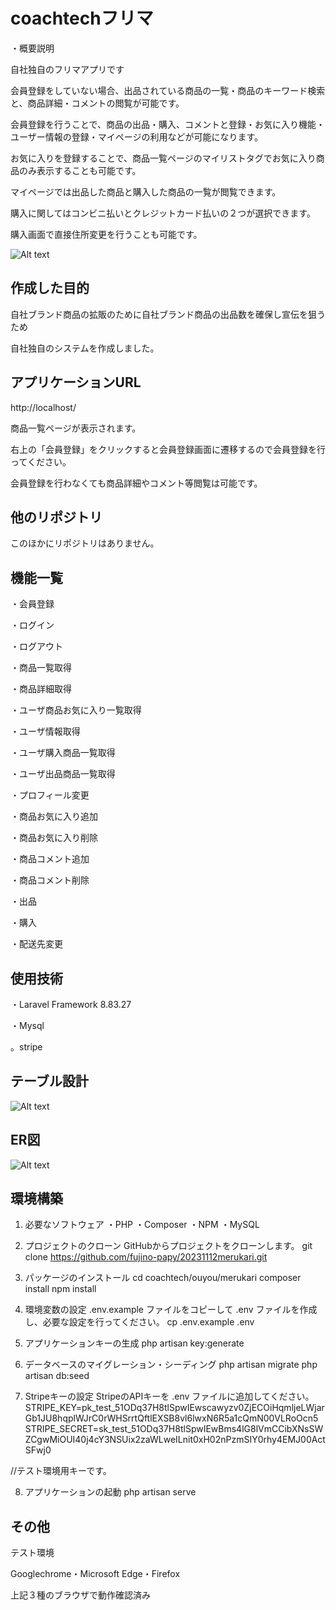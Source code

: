 # coachtechフリマ
・概要説明

自社独自のフリマアプリです

会員登録をしていない場合、出品されている商品の一覧・商品のキーワード検索と、商品詳細・コメントの閲覧が可能です。

会員登録を行うことで、商品の出品・購入、コメントと登録・お気に入り機能・ユーザー情報の登録・マイページの利用などが可能になります。

お気に入りを登録することで、商品一覧ページのマイリストタグでお気に入り商品のみ表示することも可能です。

マイページでは出品した商品と購入した商品の一覧が閲覧できます。

購入に関してはコンビニ払いとクレジットカード払いの２つが選択できます。

購入画面で直接住所変更を行うことも可能です。

![Alt text](<スクリーンショット 2023-12-22 040410.png>)

## 作成した目的
自社ブランド商品の拡販のために自社ブランド商品の出品数を確保し宣伝を狙うため

自社独自のシステムを作成しました。

## アプリケーションURL
http://localhost/

商品一覧ページが表示されます。

右上の「会員登録」をクリックすると会員登録画面に遷移するので会員登録を行ってください。

会員登録を行わなくても商品詳細やコメント等閲覧は可能です。

## 他のリポジトリ
このほかにリポジトリはありません。

## 機能一覧
・会員登録

・ログイン

・ログアウト

・商品一覧取得

・商品詳細取得

・ユーザ商品お気に入り一覧取得

・ユーザ情報取得

・ユーザ購入商品一覧取得

・ユーザ出品商品一覧取得

・プロフィール変更

・商品お気に入り追加

・商品お気に入り削除

・商品コメント追加

・商品コメント削除

・出品

・購入

・配送先変更

## 使用技術
・Laravel Framework 8.83.27

・Mysql

。stripe

## テーブル設計
![Alt text](<スクリーンショット 2023-12-22 040539.png>)

## ER図
![Alt text](<スクリーンショット 2023-12-22 045239.png>)

## 環境構築
1. 必要なソフトウェア
・PHP
・Composer
・NPM
・MySQL

2. プロジェクトのクローン
GitHubからプロジェクトをクローンします。
git clone https://github.com/fujino-papy/20231112merukari.git

3. パッケージのインストール
cd coachtech/ouyou/merukari
composer install
npm install

4. 環境変数の設定
.env.example ファイルをコピーして .env ファイルを作成し、必要な設定を行ってください。
cp .env.example .env

5. アプリケーションキーの生成
php artisan key:generate

6. データベースのマイグレーション・シーディング
php artisan migrate
php artisan db:seed

7. Stripeキーの設定
StripeのAPIキーを .env ファイルに追加してください。
STRIPE_KEY=pk_test_51ODq37H8tlSpwIEwscawyzv0ZjECOiHqmljeLWjarGb1JU8hqplWJrC0rWHSrrtQftlEXSB8vl6lwxN6R5a1cQmN00VLRoOcn5
STRIPE_SECRET=sk_test_51ODq37H8tlSpwIEwBms4lG8lVmCCibXNsSWZCgwMiOUI40j4cY3NSUix2zaWLweILnit0xH02nPzmSIY0rhy4EMJ00ActSFwj0

//テスト環境用キーです。

8. アプリケーションの起動
php artisan serve


## その他
テスト環境

Googlechrome・Microsoft Edge・Firefox

上記３種のブラウザで動作確認済み
